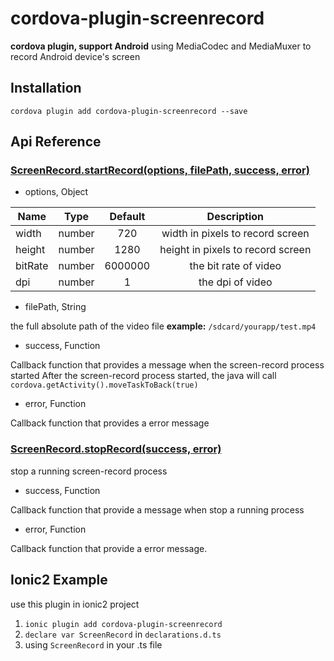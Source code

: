 # cordova-plugin-screenrecord

**cordova plugin, support Android**
using MediaCodec and MediaMuxer to record Android device's screen

## Installation
`cordova plugin add cordova-plugin-screenrecord --save`

## Api Reference
### [ScreenRecord.startRecord(options, filePath, success, error)]()
* options, Object

| Name | Type | Default | Description |
| ---  | :---:  | :---:     | :---: |
| width  | number | 720 |width in pixels to record screen |
| height | number | 1280 |height in pixels to record screen |
| bitRate| number | 6000000 | the bit rate of video |
| dpi | number| 1 | the dpi of video  |

* filePath,  String

the full absolute path of the video file
**example:** `/sdcard/yourapp/test.mp4`

* success,  Function

Callback function that provides a message when the screen-record process started
After the screen-record process started, the java will call `cordova.getActivity().moveTaskToBack(true)`

* error,  Function

Callback function that provides a error message

### [ScreenRecord.stopRecord(success, error)]()
stop a running screen-record process 
* success,  Function

Callback function that provide a message when stop a running process

* error,  Function

Callback function that provide a error message.

## Ionic2 Example
use this plugin in ionic2 project

1. `ionic plugin add cordova-plugin-screenrecord`
2. `declare var ScreenRecord` in `declarations.d.ts`
3.  using `ScreenRecord` in your .ts file
